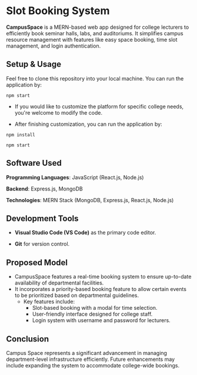 
# Slot Booking System

__CampusSpace__ is a MERN-based web app designed for college lecturers to efficiently book seminar halls, labs, and auditoriums. It simplifies campus resource management with features like easy space booking, time slot management, and login authentication.


## Setup & Usage
Feel free to clone this repository into your local machine.
You can run the application by:
```
npm start

```
+ If you would like to customize the platform for specific college needs, you're welcome to modify the code.

+ After finishing customization, you can run the application by:
```
npm install

npm start

```


## Software Used
**Programming Languages**: JavaScript (React.js, Node.js)

**Backend**: Express.js, MongoDB

**Technologies**: MERN Stack (MongoDB, Express.js, React.js, Node.js)

## Development Tools
+ **Visual Studio Code (VS Code)** as the primary code editor.

* __Git__ for version control.
## Proposed Model
+ CampusSpace features a real-time booking system to ensure up-to-date availability of departmental facilities.
+ It incorporates a priority-based booking feature to allow certain events to be prioritized based on departmental guidelines.
     - Key features include:
         * Slot-based booking with a modal for time selection.
         + User-friendly interface designed for college staff.
         - Login system with username and password for lecturers.
  
## Conclusion
Campus Space represents a significant advancement in managing department-level infrastructure efficiently.
Future enhancements may include expanding the system to accommodate college-wide bookings.

